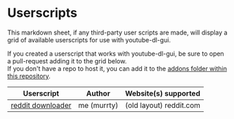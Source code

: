 # Userscripts
This markdown sheet, if any third-party user scripts are made, will display a grid of available userscripts for use with youtube-dl-gui.

If you created a userscript that works with youtube-dl-gui, be sure to open a pull-request adding it to the grid below.  
If you don't have a repo to host it, you can add it to the [addons folder within this repository](https://github.com/murrty/youtube-dl-gui/tree/master/Addons).

|Userscript|Author|Website(s) supported|
|-|-|-|
|[reddit downloader](https://github.com/murrty/youtube-dl-gui/raw/master/Addons/reddit%20video%20download%20button.user.js)|me (murrty)|(old layout) reddit.com|
